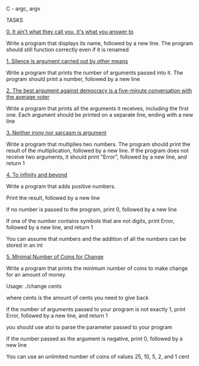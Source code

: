 C - argc, argv
		

		
TASKS
		

		
[0. It ain't what they call you, it's what you answer to](0-whatsmyname.c)
		

		
Write a program that displays its name, followed by a new line. The program should still function correctly even if it is renamed		

		
[1. Silence is argument carried out by other means](1-args.c)
		

		
Write a program that prints the number of arguments passed into it. The program should print a number, followed by a new line
		

		

		
[2. The best argument against democracy is a five-minute conversation with the average voter](2-args.c)
		

Write a program that prints all the arguments it receives, including the first one. Each argument should be printed on a separate line, ending with a new line
		

		
[3. Neither irony nor sarcasm is argument](3-mul.c)
		

Write a program that multiplies two numbers. The program should print the result of the multiplication, followed by a new line. If the program does not receive two arguments, it should print "Error", followed by a new line, and return 1
		

		
[4. To infinity and beyond](4-add.c)
		

		
Write a program that adds positive numbers.
		

		
Print the result, followed by a new line
		
If no number is passed to the program, print 0, followed by a new line
		
If one of the number contains symbols that are not digits, print Error, followed by a new line, and return 1
		
You can assume that numbers and the addition of all the numbers can be stored in an int
		

		
[5. Minimal Number of Coins for Change](100-change.c)
		

		
Write a program that prints the minimum number of coins to make change for an amount of money.
		

		
Usage: ./change cents
		
where cents is the amount of cents you need to give back
		
if the number of arguments passed to your program is not exactly 1, print Error, followed by a new line, and return 1
		
you should use atoi to parse the parameter passed to your program
		
If the number passed as the argument is negative, print 0, followed by a new line
		
You can use an unlimited number of coins of values 25, 10, 5, 2, and 1 cent

